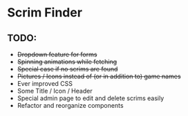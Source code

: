 # Scrim Finder

## TODO:

- ~~Dropdown feature for forms~~
- ~~Spinning animations while fetching~~
- ~~Special case if no scrims are found~~
- ~~Pictures / Icons instead of (or in addition to) game names~~
- Ever improved CSS
- Some Title / Icon / Header
- Special admin page to edit and delete scrims easily
- Refactor and reorganize components
